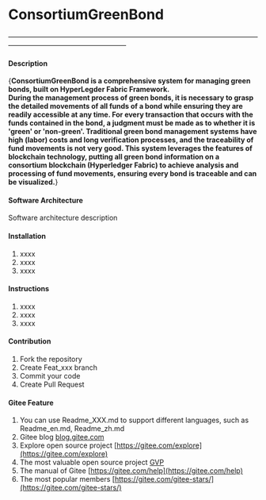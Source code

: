 # ConsortiumGreenBond
—————————————————————————————————————————————————————
#### Description
{**ConsortiumGreenBond is a comprehensive system for managing green bonds, built on HyperLegder Fabric Framework.<br>During the management process of green bonds, it is necessary to grasp the detailed movements of all funds of a bond while ensuring they are readily accessible at any time. For every transaction that occurs with the funds contained in the bond, a judgment must be made as to whether it is 'green' or 'non-green'. Traditional green bond management systems have high (labor) costs and long verification processes, and the traceability of fund movements is not very good. This system leverages the features of blockchain technology, putting all green bond information on a consortium blockchain (Hyperledger Fabric) to achieve analysis and processing of fund movements, ensuring every bond is traceable and can be visualized.**}

#### Software Architecture
Software architecture description

#### Installation

1.  xxxx
2.  xxxx
3.  xxxx

#### Instructions

1.  xxxx
2.  xxxx
3.  xxxx

#### Contribution

1.  Fork the repository
2.  Create Feat_xxx branch
3.  Commit your code
4.  Create Pull Request


#### Gitee Feature

1.  You can use Readme\_XXX.md to support different languages, such as Readme\_en.md, Readme\_zh.md
2.  Gitee blog [blog.gitee.com](https://blog.gitee.com)
3.  Explore open source project [https://gitee.com/explore](https://gitee.com/explore)
4.  The most valuable open source project [GVP](https://gitee.com/gvp)
5.  The manual of Gitee [https://gitee.com/help](https://gitee.com/help)
6.  The most popular members  [https://gitee.com/gitee-stars/](https://gitee.com/gitee-stars/)
